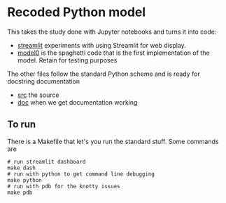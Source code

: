 # Recoded Python model

This takes the study done with Jupyter notebooks and turns it into code:

- [streamlit](streamlit) experiments with using Streamlit for web display.
- [model0](model0) is the spaghetti code that is the first implementation of the
  model. Retain for testing purposes

The other files follow the standard Python scheme and is ready for docstring
documentation
- [src](src) the source
- [doc](doc) when we get documentation working

## To run
There is a Makefile that let's you run the standard stuff. Some commands are

```
# run streamlit dashboard
make dash
# run with python to get command line debugging
make python
# run with pdb for the knotty issues
make pdb
```
